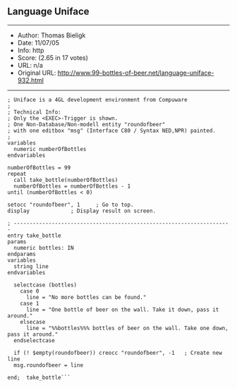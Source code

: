 
## Language Uniface ##
---
- Author: Thomas Bieligk
- Date: 11/07/05
- Info: http
- Score:  (2.65 in 17 votes)
- URL: n/a
- Original URL: http://www.99-bottles-of-beer.net/language-uniface-932.html
---

```; 99 bottles of beer, using Uniface 7
; Uniface is a 4GL development environment from Compuware
;
; Technical Info: 
; Only the <EXEC>-Trigger is shown.
; One Non-Database/Non-modell entity "roundofbeer" 
; with one editbox "msg" (Interface C80 / Syntax NED,NPR) painted.
; 
variables
  numeric numberOfBottles
endvariables

numberOfBottles = 99
repeat
  call take_bottle(numberOfBottles)
  numberOfBottles = numberOfBottles - 1
until (numberOfBottles < 0)

setocc "roundofbeer", 1		; Go to top.
display				; Display result on screen.

; ---------------------------------------------------------------------
entry take_bottle
params
  numeric bottles: IN
endparams
variables
  string line
endvariables

  selectcase (bottles) 
    case 0
      line = "No more bottles can be found."
    case 1 
      line = "One bottle of beer on the wall. Take it down, pass it around."
    elsecase
      line = "%%bottles%%% bottles of beer on the wall. Take one down, pass it around."
  endselectcase
  
  if (! $empty(roundofbeer)) creocc "roundofbeer", -1 	; Create new line
  msg.roundofbeer = line

end;  take_bottle```
